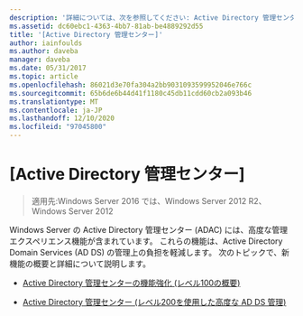 ```yaml
---
description: '詳細については、次を参照してください: Active Directory 管理センター'
ms.assetid: dc60ebc1-4363-4bb7-81ab-be4889292d55
title: '[Active Directory 管理センター]'
author: iainfoulds
ms.author: daveba
manager: daveba
ms.date: 05/31/2017
ms.topic: article
ms.openlocfilehash: 86021d3e70fa304a2bb9031093599952046e766c
ms.sourcegitcommit: 65b6de6b44d41f1180c45db11cdd60cb2a093b46
ms.translationtype: MT
ms.contentlocale: ja-JP
ms.lasthandoff: 12/10/2020
ms.locfileid: "97045800"
---
```

# <a name="active-directory-administrative-center"></a>[Active Directory 管理センター]

>適用先:Windows Server 2016 では、Windows Server 2012 R2、Windows Server 2012

Windows Server の Active Directory 管理センター (ADAC) には、高度な管理エクスペリエンス機能が含まれています。 これらの機能は、Active Directory Domain Services (AD DS) の管理上の負担を軽減します。 次のトピックで、新機能の概要と詳細について説明します。

-   [Active Directory 管理センターの機能強化 &#40;レベル100の概要&#41;](../../../ad-ds/get-started/adac/Introduction-to-Active-Directory-Administrative-Center-Enhancements--Level-100-.md)

-   [Active Directory 管理センター &#40;レベル200を使用した高度な AD DS 管理&#41;](../../../ad-ds/get-started/adac/Advanced-AD-DS-Management-Using-Active-Directory-Administrative-Center--Level-200-.md)



